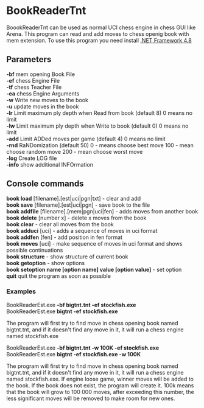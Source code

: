 # BookReaderTnt
BoookReaderTnt can be used as normal UCI chess engine in chess GUI like Arena.
This program can read and add moves to chess openig book with mem extension.
To use this program you need install  <a href="https://dotnet.microsoft.com/download/dotnet-framework/net48">.NET Framework 4.8</a>

## Parameters

**-bf** mem opening Book File<br/>
**-ef** chess Engine File<br/>
**-tf** chess Teacher File<br/>
**-ea** chess Engine Arguments<br/>
**-w** Write new moves to the book<br/>
**-u** update moves in the book<br/>
**-lr** Limit maximum ply depth when Read from book (default 8) 0 means no limit<br/>
**-lw** Limit maximum ply depth when Write to book (default 0) 0 means no limit<br/>
**-add** Limit ADDed moves per game (default 4) 0 means no limit<br/>
**-rnd** RaNDomization (default 50) 0 - means choose best move 100 - mean choose random move 200 - mean choose worst move<br/>
**-log** Create LOG file<br/>
**-info** show additional INFOrmation<br/>

## Console commands

**book load** [filename].[est|uci|pgn|txt] - clear and add<br/>
**book save** [filename].[est|uci|pgn] - save book to the file<br/>
**book addfile** [filename].[mem|pgn|uci|fen] - adds moves from another book<br/>
**book delete** [number x] - delete x moves from the book<br/>
**book clear** - clear all moves from the book<br/>
**book adduci** [uci] - adds a sequence of moves in uci format<br/>
**book addfen** [fen] - add position in fen format<br/>
**book moves** [uci] - make sequence of moves in uci format and shows possible continuations<br/>
**book structure** - show structure of current book<br/>
**book getoption** - show options<br/>
**book setoption name [option name] value [option value]** - set option<br/>
**quit** quit the program as soon as possible

### Examples

BookReaderEst.exe **-bf bigtnt.tnt -ef stockfish.exe**<br/>
BookReaderEst.exe **bigtnt -ef stockfish.exe**

The program will first try to find move in chess opening book named bigtnt.tnt, and if it doesn't find any move in it, it will run a chess engine named stockfish.exe

BookReaderEst.exe **-bf bigtnt.tnt -w 100K -ef stockfish.exe**<br/>
BookReaderEst.exe **bigtnt -ef stockfish.exe -w 100K**

The program will first try to find move in chess opening book named bigtnt.tnt, and if it doesn't find any move in it, it will run a chess engine named stockfish.exe. If engine loose game, winner moves will be added to the book. If the book does not exist, the program will create it. 100k means that the book will grow to 100 000 moves, after exceeding this number, the less significant moves will be removed to make room for new ones.
